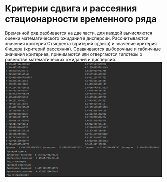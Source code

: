 # Критерии сдвига и рассеяния стационарности временного ряда  
Временной ряд разбивается на две части, для каждой вычисляются оценки математического ожидания и дисперсии. Рассчитываются значения критерия Стьюдента (критерий сдвига) и значение критерия Фишера (критерий рассеяния).
Сравниваются выборочные и табличные значения критериев, принимаются или отвергаются гипотезы о равенстве математических ожиданий и дисперсий.
![](https://github.com/Kolyskova/Stationarity-of-the-time-series/blob/main/rnd_vr.png)  
